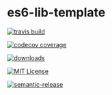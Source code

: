 # es6-lib-template

[![travis build](https://img.shields.io/travis/danilorossi/es6-lib-template.svg?style=flat-square)](https://travis-ci.org/danilorossi/es6-lib-template)

[![codecov coverage](https://img.shields.io/codecov/c/github/danilorossi/es6-lib-template.svg?style=flat-square)](https://codecov.io/github/danilorossi/es6-lib-template)

[![downloads](https://img.shields.io/npm/dm/es6-lib-template.svg?style=flat-square)](http://npm-stat.com/charts.html?package=es6-lib-template&from=2017-05-23)

[![MIT License](https://img.shields.io/npm/l/es6-lib-template.svg?style=flat-square)](http://opensource.org/licenses/MIT)

[![semantic-release](https://img.shields.io/badge/%20%20%F0%9F%93%A6%F0%9F%9A%80-semantic--release-e10079.svg?style=flat-square)](https://github.com/semantic-release/semantic-release)
